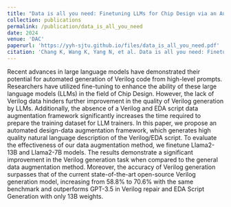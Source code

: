 ```yaml
---
title: "Data is all you need: Finetuning LLMs for Chip Design via an Automated design-data augmentation framework"
collection: publications
permalink: /publication/data_is_all_you_need
date: 2024
venue: 'DAC'
paperurl: 'https://yyh-sjtu.github.io/files/data_is_all_you_need.pdf'
citation: 'Chang K, Wang K, Yang N, et al. Data is all you need: Finetuning LLMs for Chip Design via an Automated design-data augmentation framework[J]. arXiv preprint arXiv:2403.11202, 2024.'
---
```


Recent advances in large language models have demonstrated their potential for automated generation of Verilog code from high-level prompts. Researchers have utilized fine-tuning to enhance the ability of these large language models (LLMs) in the field of Chip Design. However, the lack of Verilog data hinders further improvement in the quality of Verilog generation by LLMs. Additionally, the absence of a Verilog and EDA script data augmentation framework significantly increases the time required to prepare the training dataset for LLM trainers. In this paper, we propose an automated design-data augmentation framework, which generates high quality natural language description of the Verilog/EDA script. To evaluate the effectiveness of our data augmentation method, we finetune Llama2-13B and Llama2-7B models. The results demonstrate a significant improvement in the Verilog generation task when compared to the general data augmentation method. Moreover, the accuracy of Verilog generation surpasses that of the current state-of-the-art open-source Verilog generation model, increasing from 58.8% to 70.6% with the same benchmark and outperforms GPT-3.5 in Verilog repair and EDA Script Generation with only 13B weights.
